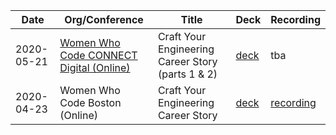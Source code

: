 | Date | Org/Conference | Title | Deck | Recording |
| ------- | ---- | ----- | ------ | ------ |
| 2020-05-21 | [Women Who Code CONNECT Digital (Online)](https://connectdigital.womenwhocode.dev/day-2) | Craft Your Engineering Career Story (parts 1 & 2) | [deck](https://bit.ly/wwcode-your-eng-career-story) | tba |
| 2020-04-23 | Women Who Code Boston (Online) | Craft Your Engineering Career Story | [deck](https://bit.ly/crafting-your-engineering-career-story) | [recording](https://bit.ly/crafting-your-engineering-story-video) |
